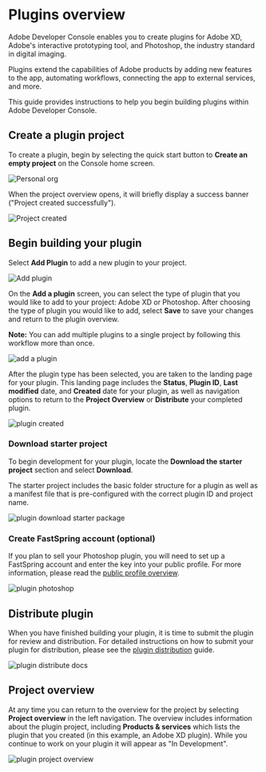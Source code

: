 # Plugins overview

Adobe Developer Console enables you to create plugins for Adobe XD, Adobe's interactive prototyping tool, and Photoshop, the industry standard in digital imaging. 

Plugins extend the capabilities of Adobe products by adding new features to the app, automating workflows, connecting the app to external services, and more.

This guide provides instructions to help you begin building plugins within Adobe Developer Console.

## Create a plugin project

To create a plugin, begin by selecting the quick start button to **Create an empty project** on the Console home screen.

![Personal org](../../images/personal-org.png)

When the project overview opens, it will briefly display a success banner ("Project created successfully").

![Project created](../../images/personal-project-created.png)

## Begin building your plugin

Select **Add Plugin** to add a new plugin to your project.

![Add plugin](../../images/personal-project-add-plugin.png)

On the **Add a plugin** screen, you can select the type of plugin that you would like to add to your project: Adobe XD or Photoshop. After choosing the type of plugin you would like to add, select **Save** to save your changes and return to the plugin overview.

**Note:** You can add multiple plugins to a single project by following this workflow more than once.

![add a plugin](../../images/plugin-add-a-plugin.png)

After the plugin type has been selected, you are taken to the landing page for your plugin. This landing page includes the **Status**, **Plugin ID**, **Last modified** date, and **Created** date for your plugin, as well as navigation options to return to the **Project Overview** or **Distribute** your completed plugin.

![plugin created](../../images/plugin-created.png)

### Download starter project

To begin development for your plugin, locate the **Download the starter project** section and select **Download**. 

The starter project includes the basic folder structure for a plugin as well as a manifest file that is pre-configured with the correct plugin ID and project name.

![plugin download starter package](../../images/plugin-download-starter.png)

### Create FastSpring account (optional)

If you plan to sell your Photoshop plugin, you will need to set up a FastSpring account and enter the key into your public profile. For more information, please read the [public profile overview](../public-profile.md).

![plugin photoshop](../../images/plugin-photoshop-fastspring.png)

## Distribute plugin

When you have finished building your plugin, it is time to submit the plugin for review and distribution. For detailed instructions on how to submit your plugin for distribution, please see the [plugin distribution](plugin-distribution.md) guide.

![plugin distribute docs](../../images/plugin-distribute-docs.png)

## Project overview

At any time you can return to the overview for the project by selecting **Project overview** in the left navigation. The overview includes information about the plugin project, including **Products & services** which lists the plugin that you created (in this example, an Adobe XD plugin). While you continue to work on your plugin it will appear as "In Development".

![plugin project overview](../../images/plugin-project-overview.png)